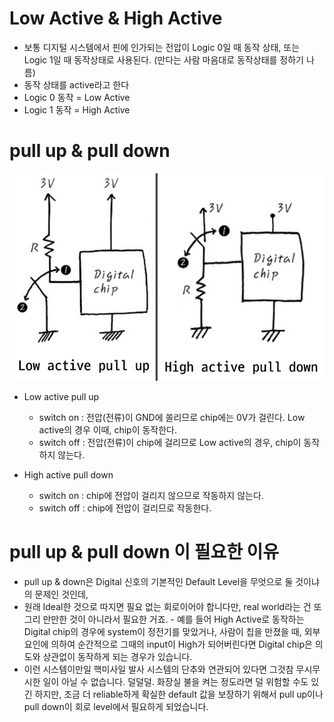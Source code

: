 # Low Active & High Active
- 보통 디지털 시스템에서 핀에 인가되는 전압이 Logic 0일 때 동작 상태, 또는 Logic 1일 때 동작상태로 사용된다. (만다는 사람 마음대로 동작상태를 정하기 나름)
- 동작 상태를 active라고 한다
- Logic 0 동작 = Low Active
- Logic 1 동작 = High Active

# pull up & pull down
![alt text](image.png)
- Low active pull up 
    - switch on : 전압(전류)이 GND에 쏠리므로 chip에는 0V가 걸린다. Low active의 경우 이때, chip이 동작한다. 
    - switch off : 전압(전류)이 chip에 걸리므로 Low active의 경우, chip이 동작하지 않는다. 

- High active pull down 
    - switch on : chip에 전압이 걸리지 않으므로 작동하지 않는다.
    - switch off : chip에 전압이 걸리므로 작동한다. 

# pull up & pull down 이 필요한 이유 
- pull up & down은 Digital 신호의 기본적인 Default Level을 무엇으로 둘 것이냐의 문제인 것인데, 
- 원래 Ideal한 것으로 따지면 필요 없는 회로이어야 합니다만, real world라는 건 또 그리 만만한 것이 아니라서 필요한 거죠. - 예를 들어 High Active로 동작하는 Digital chip의 경우에 system이 정전기를 맞았거나, 사람이 칩을 만졌을 때, 외부 요인에 의하여 순간적으로 그때의 input이 High가 되어버린다면 Digital chip은 의도와 상관없이 동작하게 되는 경우가 있습니다. 
- 이런 시스템이만일 핵미사일 발사 시스템의 단추와 연관되어 있다면 그것참 무시무시한 일이 아닐 수 없습니다. 덜덜덜. 화장실 불을 켜는 정도라면 덜 위험할 수도 있긴 하지만, 조금 더 reliable하게 확실한 default 값을 보장하기 위해서 pull up이나 pull down이 회로 level에서 필요하게 되었습니다.


